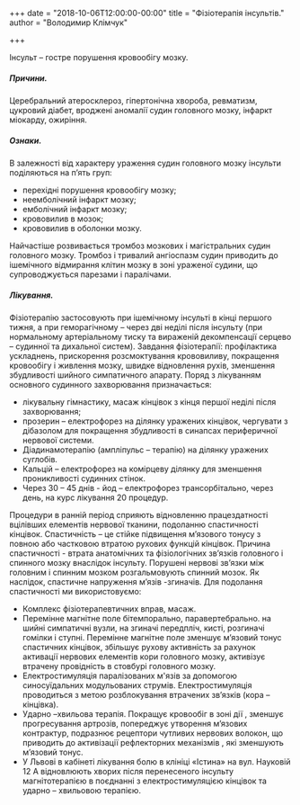 +++
date = "2018-10-06T12:00:00-00:00"
title = "Фізіотерапія інсультів."
author = "Володимир Клімчук"

+++
 

Інсульт – гостре порушення кровообігу  мозку.

##### Причини.

 Церебральний атеросклероз, гіпертонічна хвороба, ревматизм, цукровий діабет, вроджені аномалії судин головного мозку, інфаркт міокарду, ожиріння.

##### Ознаки.
 
В залежності від характеру ураження судин головного мозку інсульти поділяються на п’ять груп:

 * перехідні порушення кровообігу  мозку;
 * неемболічний інфаркт мозку;
 * емболічний інфаркт мозку;
 *	крововилив в мозок;
 * крововилив в оболонки мозку. 

Найчастіше розвивається тромбоз мозкових і магістральних судин головного мозку. Тромбоз і тривалий ангіоспазм судин приводить до ішемічного відмирання клітин мозку в зоні ураженої судини, що супроводжується парезами і паралічами.

##### Лікування.

 Фізіотерапію застосовують при ішемічному інсульті в кінці першого тижня, а при геморагічному – через дві неділі після інсульту (при нормальному артеріальному тиску та вираженій декомпенсації серцево – судинної та дихальної систем). Завдання фізіотерапії: профілактика ускладнень, прискорення розсмоктування крововиливу, покращення кровообігу і живлення мозку, швидке відновлення рухів, зменшення збудливості шийного симпатичного апарату. Поряд з лікуванням основного судинного захворювання призначається:
 
 *	лікувальну гімнастику, масаж кінцівок з кінця першої неділі після захворювання; 
 *	прозерин – електрофорез на ділянку уражених кінцівок, чергувати з дібазолом для покращення збудливості в синапсах периферичної нервової системи.
 *	Діадинамотерапію (ампліпульс – терапію) на ділянку уражених суглобів.
 *	Кальцій – електрофорез на комірцеву ділянку для зменшення проникливості судинних стінок.
 *	Через 30 – 45 днів - йод – електрофорез трансорбітально, через день, на курс лікування 20 процедур.  
 
Процедури в ранній період сприяють відновленню працездатності вцілівших елементів нервової тканини, подоланню спастичності кінцівок. 
Спастичність – це стійке підвищення м’язового тонусу з повною або частковою втратою рухових функцій кінцівок. Причина спастичності - втрата анатомічних та  фізіологічних зв’язків головного і спинного мозку внаслідок інсульту. Порушені нервові зв’язки між головним і спинним мозком розгальмовують спинний мозок. Як наслідок, спастичне напруження м’язів -згиначів.  Для  подолання спастичності  ми використовуємо:

 * Комплекс фізіотерапевтичних вправ, масаж.
 * Перемінне магнітне поле бітемпорально, паравертебрально. на шийні симпатичні вузли, на згиначі передпліч, кисті, розгиначі гомілки і ступні. Перемінне магнітне поле зменшує м’язовий тонус спастичних кінцівок, збільшує рухову активність за рахунок активації нервових елементів кори головного мозку, активізує втрачену провідність в стовбурі головного мозку.
 * Електростимуляція паралізованих м'язів за допомогою синосуїдальних модульованих струмів. Електростимуляція проводиться з метою розблокування втрачених зв’язків (кора – кінцівка).
 * Ударно –хвильова терапія. Покращує кровообіг в зоні дії , зменшує прогресування артрозів, попереджує утворення м’язових контрактур, подразнює рецептори чутливих нервових волокон, що приводить до активізації рефлекторних механізмів , які зменшують м’язовий тонус.
 * У Львові в кабінеті лікування болю в клініці «Істина» на вул. Науковій 12 А  відновлюють хворих після перенесеного інсульту магнітотерапією в поєднанні з електростимуляцією кінцівок та ударно – хвильовою терапією.



  
 



